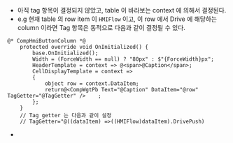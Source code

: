 - 아직 tag 항목이 결정되지 않았고, table 이 바라보는 context 에 의해서 결정된다.
- e.g 현재 table 의 row item 이 `HMIFlow` 이고, 이 row 에서 Drive 에 해당하는 column 이라면 Tag 항목은 동적으로 다음과 같이 결정될 수 있다.
```
@* CompHmiButtonColumn *@
    protected override void OnInitialized() {
        base.OnInitialized();
        Width = (ForceWidth == null) ? "80px" : $"{ForceWidth}px";
        HeaderTemplate = context => @<span>@Caption</span>;
        CellDisplayTemplate = context =>
        {
            object row = context.DataItem;            
            return@<CompWgtPb Text="@Caption" DataItem="@row" TagGetter="@TagGetter" />    ;
        };
    }
    // Tag getter 는 다음과 같이 설정
    // TagGetter="@((dataItem) =>((HMIFlow)dataItem).DrivePush)
```
-  

